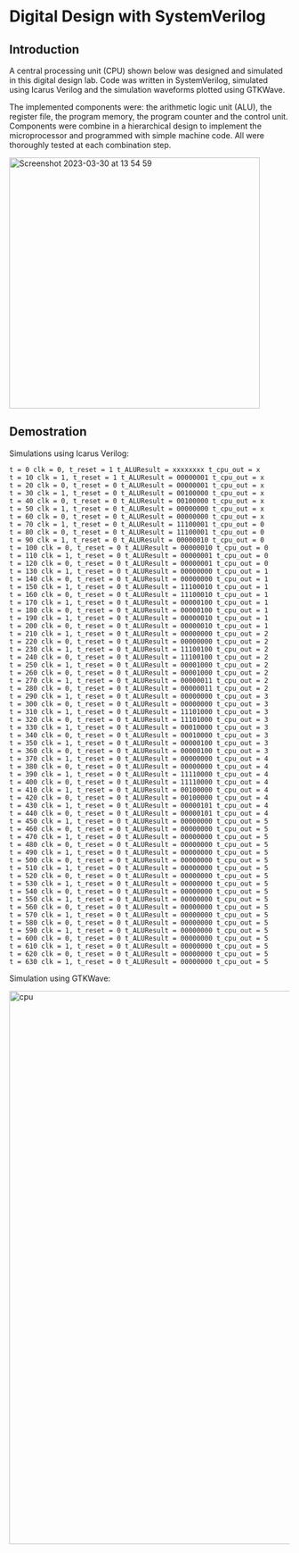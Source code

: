 # Digital Design with SystemVerilog

## Introduction
A central processing unit (CPU) shown below was designed and simulated in this digital design lab. Code was written in SystemVerilog, simulated using Icarus Verilog and the simulation waveforms plotted using GTKWave. 

The implemented components were: the arithmetic logic unit (ALU), the register file, the program memory, the program counter and the control unit. Components were combine in a hierarchical design to implement the microprocessor and programmed with simple machine code. All were thoroughly tested at each combination step.

<img width="450" alt="Screenshot 2023-03-30 at 13 54 59" src="https://user-images.githubusercontent.com/103330637/228842503-21280c6b-19c6-46f5-97ca-4d6c9749222d.png">

## Demostration
Simulations using Icarus Verilog:

```
t = 0 clk = 0, t_reset = 1 t_ALUResult = xxxxxxxx t_cpu_out = x
t = 10 clk = 1, t_reset = 1 t_ALUResult = 00000001 t_cpu_out = x
t = 20 clk = 0, t_reset = 0 t_ALUResult = 00000001 t_cpu_out = x
t = 30 clk = 1, t_reset = 0 t_ALUResult = 00100000 t_cpu_out = x
t = 40 clk = 0, t_reset = 0 t_ALUResult = 00100000 t_cpu_out = x
t = 50 clk = 1, t_reset = 0 t_ALUResult = 00000000 t_cpu_out = x
t = 60 clk = 0, t_reset = 0 t_ALUResult = 00000000 t_cpu_out = x
t = 70 clk = 1, t_reset = 0 t_ALUResult = 11100001 t_cpu_out = 0
t = 80 clk = 0, t_reset = 0 t_ALUResult = 11100001 t_cpu_out = 0
t = 90 clk = 1, t_reset = 0 t_ALUResult = 00000010 t_cpu_out = 0
t = 100 clk = 0, t_reset = 0 t_ALUResult = 00000010 t_cpu_out = 0
t = 110 clk = 1, t_reset = 0 t_ALUResult = 00000001 t_cpu_out = 0
t = 120 clk = 0, t_reset = 0 t_ALUResult = 00000001 t_cpu_out = 0
t = 130 clk = 1, t_reset = 0 t_ALUResult = 00000000 t_cpu_out = 1
t = 140 clk = 0, t_reset = 0 t_ALUResult = 00000000 t_cpu_out = 1
t = 150 clk = 1, t_reset = 0 t_ALUResult = 11100010 t_cpu_out = 1
t = 160 clk = 0, t_reset = 0 t_ALUResult = 11100010 t_cpu_out = 1
t = 170 clk = 1, t_reset = 0 t_ALUResult = 00000100 t_cpu_out = 1
t = 180 clk = 0, t_reset = 0 t_ALUResult = 00000100 t_cpu_out = 1
t = 190 clk = 1, t_reset = 0 t_ALUResult = 00000010 t_cpu_out = 1
t = 200 clk = 0, t_reset = 0 t_ALUResult = 00000010 t_cpu_out = 1
t = 210 clk = 1, t_reset = 0 t_ALUResult = 00000000 t_cpu_out = 2
t = 220 clk = 0, t_reset = 0 t_ALUResult = 00000000 t_cpu_out = 2
t = 230 clk = 1, t_reset = 0 t_ALUResult = 11100100 t_cpu_out = 2
t = 240 clk = 0, t_reset = 0 t_ALUResult = 11100100 t_cpu_out = 2
t = 250 clk = 1, t_reset = 0 t_ALUResult = 00001000 t_cpu_out = 2
t = 260 clk = 0, t_reset = 0 t_ALUResult = 00001000 t_cpu_out = 2
t = 270 clk = 1, t_reset = 0 t_ALUResult = 00000011 t_cpu_out = 2
t = 280 clk = 0, t_reset = 0 t_ALUResult = 00000011 t_cpu_out = 2
t = 290 clk = 1, t_reset = 0 t_ALUResult = 00000000 t_cpu_out = 3
t = 300 clk = 0, t_reset = 0 t_ALUResult = 00000000 t_cpu_out = 3
t = 310 clk = 1, t_reset = 0 t_ALUResult = 11101000 t_cpu_out = 3
t = 320 clk = 0, t_reset = 0 t_ALUResult = 11101000 t_cpu_out = 3
t = 330 clk = 1, t_reset = 0 t_ALUResult = 00010000 t_cpu_out = 3
t = 340 clk = 0, t_reset = 0 t_ALUResult = 00010000 t_cpu_out = 3
t = 350 clk = 1, t_reset = 0 t_ALUResult = 00000100 t_cpu_out = 3
t = 360 clk = 0, t_reset = 0 t_ALUResult = 00000100 t_cpu_out = 3
t = 370 clk = 1, t_reset = 0 t_ALUResult = 00000000 t_cpu_out = 4
t = 380 clk = 0, t_reset = 0 t_ALUResult = 00000000 t_cpu_out = 4
t = 390 clk = 1, t_reset = 0 t_ALUResult = 11110000 t_cpu_out = 4
t = 400 clk = 0, t_reset = 0 t_ALUResult = 11110000 t_cpu_out = 4
t = 410 clk = 1, t_reset = 0 t_ALUResult = 00100000 t_cpu_out = 4
t = 420 clk = 0, t_reset = 0 t_ALUResult = 00100000 t_cpu_out = 4
t = 430 clk = 1, t_reset = 0 t_ALUResult = 00000101 t_cpu_out = 4
t = 440 clk = 0, t_reset = 0 t_ALUResult = 00000101 t_cpu_out = 4
t = 450 clk = 1, t_reset = 0 t_ALUResult = 00000000 t_cpu_out = 5
t = 460 clk = 0, t_reset = 0 t_ALUResult = 00000000 t_cpu_out = 5
t = 470 clk = 1, t_reset = 0 t_ALUResult = 00000000 t_cpu_out = 5
t = 480 clk = 0, t_reset = 0 t_ALUResult = 00000000 t_cpu_out = 5
t = 490 clk = 1, t_reset = 0 t_ALUResult = 00000000 t_cpu_out = 5
t = 500 clk = 0, t_reset = 0 t_ALUResult = 00000000 t_cpu_out = 5
t = 510 clk = 1, t_reset = 0 t_ALUResult = 00000000 t_cpu_out = 5
t = 520 clk = 0, t_reset = 0 t_ALUResult = 00000000 t_cpu_out = 5
t = 530 clk = 1, t_reset = 0 t_ALUResult = 00000000 t_cpu_out = 5
t = 540 clk = 0, t_reset = 0 t_ALUResult = 00000000 t_cpu_out = 5
t = 550 clk = 1, t_reset = 0 t_ALUResult = 00000000 t_cpu_out = 5
t = 560 clk = 0, t_reset = 0 t_ALUResult = 00000000 t_cpu_out = 5
t = 570 clk = 1, t_reset = 0 t_ALUResult = 00000000 t_cpu_out = 5
t = 580 clk = 0, t_reset = 0 t_ALUResult = 00000000 t_cpu_out = 5
t = 590 clk = 1, t_reset = 0 t_ALUResult = 00000000 t_cpu_out = 5
t = 600 clk = 0, t_reset = 0 t_ALUResult = 00000000 t_cpu_out = 5
t = 610 clk = 1, t_reset = 0 t_ALUResult = 00000000 t_cpu_out = 5
t = 620 clk = 0, t_reset = 0 t_ALUResult = 00000000 t_cpu_out = 5
t = 630 clk = 1, t_reset = 0 t_ALUResult = 00000000 t_cpu_out = 5
```
Simulation using GTKWave:

<img width="992" alt="cpu" src="https://user-images.githubusercontent.com/103330637/228845861-66e8e943-9e9d-432d-bea0-b8aaf655150a.png">
